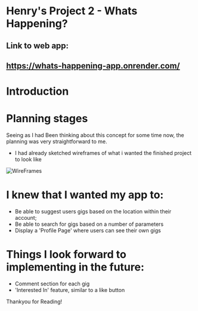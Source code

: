 Henry's Project 2 - Whats Happening?
=====================================

Link to web app: 
----------------
https://whats-happening-app.onrender.com/
----------------

Introduction
==================
# Planning stages
Seeing as I had Been thinking about this concept for some time now, the planning was very straightforward to me.
-   I had already sketched wireframes of what i wanted the finished project to look like
<img scr="IMG_0950.jpg" alt="WireFrames">

# I knew that I wanted my app to:
-   Be able to suggest users gigs based on the location within their account;
-   Be able to search for gigs based on a number of parameters
-   Display a 'Profile Page' where users can see their own gigs

# Things I look forward to implementing in the future:
-   Comment section for each gig
-   'Interested In' feature, similar to a like button

Thankyou for Reading!


